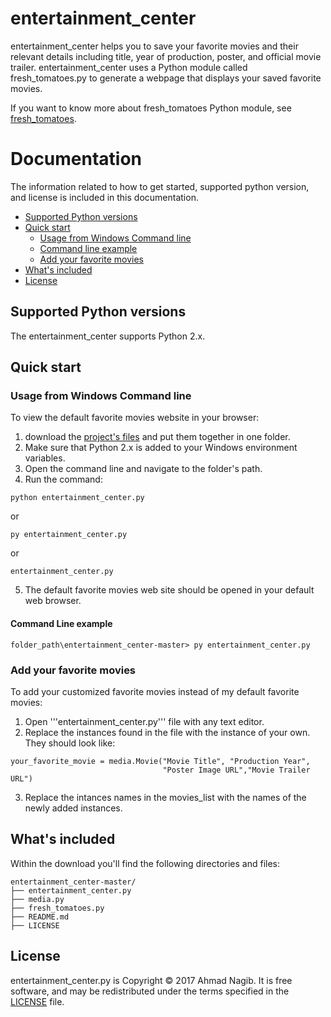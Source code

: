 # entertainment_center

entertainment_center helps you to save your favorite movies and their relevant details including title, year of production, poster, and official movie trailer. entertainment_center uses a Python module called fresh_tomatoes.py to generate a webpage that displays your saved favorite movies.

If you want to know more about fresh_tomatoes Python module, see [fresh_tomatoes](https://github.com/adarsh0806/ud036_StarterCode/blob/master/fresh_tomatoes.py).

# Documentation

The information related to how to get started, supported python version, and license is included in this documentation.

- [Supported Python versions](#supported-python-versions)
- [Quick start](#quick-start)
  - [Usage from Windows Command line](#usage-from-windows-command-line)
  - [Command line example](#command-line-example)
  - [Add your favorite movies](#add-your-favorite-movies)
- [What's included](#what's-included)
- [License](#license)


## Supported Python versions

The entertainment_center supports Python 2.x.

## Quick start

### Usage from Windows Command line

To view the default favorite movies website in your browser:

1. download the [project's files](https://github.com/ahmadnagib/entertainment_center) and put them together in one folder. 
2. Make sure that Python 2.x is added to your Windows environment variables.
3. Open the command line and navigate to the folder's path.
4. Run the command:
```
python entertainment_center.py
```
or
```
py entertainment_center.py
```
or
```
entertainment_center.py
```
5. The default favorite movies web site should be opened in your default web browser.

#### Command Line example

```
folder_path\entertainment_center-master> py entertainment_center.py
```

### Add your favorite movies

To add your customized favorite movies instead of my default favorite movies:
1. Open '''entertainment_center.py''' file with any text editor.
2. Replace the instances found in the file with the instance of your own. They should look like:
```
your_favorite_movie = media.Movie("Movie Title", "Production Year",
                                  "Poster Image URL","Movie Trailer URL")
```
3. Replace the intances names in the movies_list with the names of the newly added instances.

## What's included

Within the download you'll find the following directories and files:

```
entertainment_center-master/
├── entertainment_center.py
├── media.py
├── fresh_tomatoes.py
├── README.md
├── LICENSE
```

## License

entertainment_center.py is Copyright © 2017 Ahmad Nagib. It is free software, and may be redistributed under the terms specified in the [LICENSE](/LICENSE) file.
